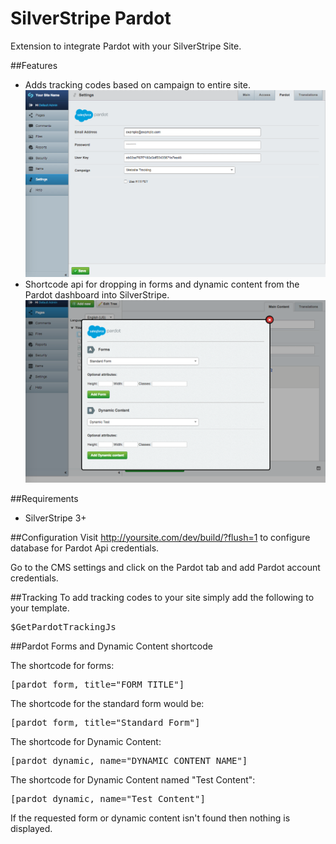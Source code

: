 SilverStripe Pardot
=====================
Extension to integrate Pardot with your SilverStripe Site.

##Features
* Adds tracking codes based on campaign to entire site.
![Screenshot](https://github.com/bluehousegroup/silverstripe-pardot/blob/master/SilverStripePardotScreenShot1.png)
* Shortcode api for dropping in forms and dynamic content from the Pardot dashboard into SilverStripe.
![Screenshot](https://github.com/bluehousegroup/silverstripe-pardot/blob/master/SilverStripePardotScreenShot2.png)

##Requirements
* SilverStripe 3+

##Configuration
Visit http://yoursite.com/dev/build/?flush=1 to configure database for Pardot Api credentials.

Go to the CMS settings and click on the Pardot tab and add Pardot account credentials.

##Tracking
To add tracking codes to your site simply add the following to your template. 
<pre>$GetPardotTrackingJs</pre>

##Pardot Forms and Dynamic Content shortcode


The shortcode for forms: 
<pre>[pardot_form, title="FORM_TITLE"]</pre>

The shortcode for the standard form would be:
<pre>[pardot_form, title="Standard Form"]</pre>

The shortcode for Dynamic Content:
<pre>[pardot_dynamic, name="DYNAMIC_CONTENT_NAME"]</pre>

The shortcode for Dynamic Content named "Test Content":
<pre>[pardot_dynamic, name="Test Content"]</pre>


If the requested form or dynamic content isn't found then nothing is displayed.